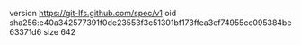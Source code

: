 version https://git-lfs.github.com/spec/v1
oid sha256:e40a342577391f0de23553f3c51301bf173ffea3ef74955cc095384be63371d6
size 642

